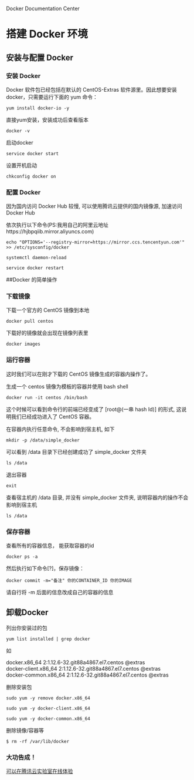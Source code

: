 Docker Documentation Center

# 搭建 Docker 环境 

## 安装与配置 Docker

### 安装 Docker

Docker 软件包已经包括在默认的 CentOS-Extras 软件源里。因此想要安装 docker，只需要运行下面的 yum 命令：

```
yum install docker-io -y
```

直接yum安装，安装成功后查看版本

```
docker -v
```

启动docker

```
service docker start
```

设置开机启动

```
chkconfig docker on
```

### 配置 Docker

因为国内访问 Docker Hub 较慢, 可以使用腾讯云提供的国内镜像源, 加速访问 Docker Hub

依次执行以下命令(PS:我用自己的阿里云地址https://hjbpqiib.mirror.aliyuncs.com)

```
echo "OPTIONS='--registry-mirror=https://mirror.ccs.tencentyun.com'" >> /etc/sysconfig/docker
```

```
systemctl daemon-reload
```

```
service docker restart
```

##Docker 的简单操作

### 下载镜像

下载一个官方的 CentOS 镜像到本地

```
docker pull centos
```

下载好的镜像就会出现在镜像列表里

```
docker images
```

### 运行容器

这时我们可以在刚才下载的 CentOS 镜像生成的容器内操作了。

生成一个 centos 镜像为模板的容器并使用 bash shell

```
docker run -it centos /bin/bash
```

这个时候可以看到命令行的前端已经变成了 [root@(一串 hash Id)] 的形式, 这说明我们已经成功进入了 CentOS 容器。

在容器内执行任意命令, 不会影响到宿主机, 如下

```
mkdir -p /data/simple_docker
```

可以看到 /data 目录下已经创建成功了 simple_docker 文件夹

```
ls /data
```

退出容器

```
exit
```

查看宿主机的 /data 目录, 并没有 simple_docker 文件夹, 说明容器内的操作不会影响到宿主机

```
ls /data
```

### 保存容器

查看所有的容器信息， 能获取容器的id

```
docker ps -a
```

然后执行如下命令[?]，保存镜像：

```
docker commit -m="备注" 你的CONTAINER_ID 你的IMAGE
```

请自行将 -m 后面的信息改成自己的容器的信息

## 卸载Docker
列出你安装过的包

```
yum list installed | grep docker
```

如

docker.x86_64                        2:1.12.6-32.git88a4867.el7.centos @extras  
docker-client.x86_64                 2:1.12.6-32.git88a4867.el7.centos @extras  
docker-common.x86_64                 2:1.12.6-32.git88a4867.el7.centos @extras  


删除安装包

```
sudo yum -y remove docker.x86_64
```

```
sudo yum -y docker-client.x86_64 
```

```
sudo yum -y docker-common.x86_64 
```


删除镜像/容器等

```
$ rm -rf /var/lib/docker
```

### 大功告成！

[可以在腾讯云实验室在线体验](https://www.qcloud.com/developer/labs/lab/10054)
